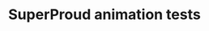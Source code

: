 ---
title: 'SuperProud animation tests'
redirect_to:
  - 'https://discuss.pencil2d.org/t/superproud-animation-tests/576'
---